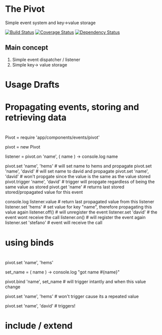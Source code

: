 # The Pivot

Simple event system and key->value storage


[![Build Status](https://travis-ci.org/theoricus/the-model.png?branch=master)](https://travis-ci.org/theoricus/the-model) [![Coverage Status](https://coveralls.io/repos/theoricus/the-model/badge.png)](https://coveralls.io/r/theoricus/the-model) [![Dependency Status](https://gemnasium.com/theoricus/the-model.png)](https://gemnasium.com/theoricus/the-model)

<!-- Uncomment this block after first public release in NPM
[![NPM version](https://badge.fury.io/js/theoricus.png)](http://badge.fury.io/js/theoricus)
-->

## Main concept

 1. Simple event dispatcher / listener
 2. Simple key-> value storage


# Usage Drafts

#
# Propagating events, storing and retrieving data
#


Pivot = require 'app/components/events/pivot'

pivot = new Pivot

listener = pivot.on 'name', ( name ) -> console.log name

pivot.set 'name', 'hems'      # will set name to hems and propagate
pivot.set 'name', 'david'     # will set name to david and propagate
pivot.set 'name', 'david'     # won't propgate since the value is the same as the value stored
pivot.trigger 'name', 'david' # trigger will propgate regardless of being the same value as stored
pivot.get 'name'              # returns last stored stored/propagated value for this event

console.log listener.value    # return last propagated value from this listener
listener.set 'hems'           # set value for key "name", therefore propagating this value again
listener.off()                # will unregister the event
listener.set 'david'          # the event wont receive the call
listener.on()                 # will register the event again
listener.set 'stefano'        # event will receive the call


#
# using binds
#

pivot.set 'name', 'hems'

set_name = ( name ) -> console.log "got name #{name}"

pivot.bind 'name', set_name # will trigger intantly and when this value change

pivot.set 'name', 'hems' # won't trigger cause its a repeated value

pivot.set 'name', 'david' # triggers!


#
# include / extend
#

##